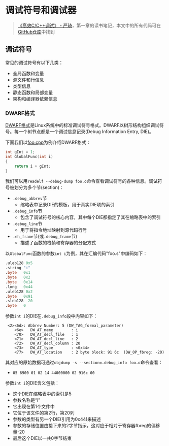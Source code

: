 # 调试符号和调试器

> [《高效C/C++调试》 - 严琦](http://www.tup.tsinghua.edu.cn/Wap/tsxqy.aspx?id=10204101)，第一章的读书笔记，本文中的所有代码可在[GitHub仓库](https://github.com/LittleBee1024/learning_book/tree/main/docs/booknotes/cpp_debug/01/code)中找到

## 调试符号

常见的调试符号有以下几类：

* 全局函数和变量
* 源文件和行信息
* 类型信息
* 静态函数和局部变量
* 架构和编译器依赖信息

### DWARF格式

[DWARF格式](https://dwarfstd.org/)是Linux系统中的标准调试符号格式。DWARF以树形结构组织调试符号。每一个树节点都是一个调试信息记录(Debug Information Entry, DIE)。

下面我们以[foo.cpp](https://github.com/LittleBee1024/learning_book/tree/main/docs/booknotes/cpp_debug/01/code/dwarf/foo.cpp)为例介绍DWARF格式：

```cpp linenums="1"
int gInt = 1;
int GlobalFunc(int i)
{
    return i + gInt;
}
```

我们可以用`readelf --debug-dump foo.o`命令查看调试符号的各种信息。调试符号被划分为多个节(section)：

* `.debug_abbrev`节
    * 缩略表中记录DIE的模板，用于真实DIE项的索引
* `.debug_info`节
    * 包含了调试符号的核心内容，其中每个DIE都指定了其在缩略表中的索引
* `.debug_line`节
    * 用于将指令地址映射到源代码行号
* `.eh_frame`节(或`.debug_frame`节)
    * 描述了函数的栈帧和寄存器的分配方式

以`GlobalFunc`函数的参数`int i`为例，其在汇编代码"foo.s"中编码如下：

```asm
.uleb128 0x5
.string	"i"
.byte	0x1
.byte	0x2
.byte	0x14
.long	0x44
.uleb128 0x2
.byte	0x91
.sleb128 -20
.byte	0
```

参数`int i`的DIE在`.debug_info`段中内容如下：
```
 <2><6d>: Abbrev Number: 5 (DW_TAG_formal_parameter)
    <6e>   DW_AT_name        : i
    <70>   DW_AT_decl_file   : 1
    <71>   DW_AT_decl_line   : 2
    <72>   DW_AT_decl_column : 20
    <73>   DW_AT_type        : <0x44>
    <77>   DW_AT_location    : 2 byte block: 91 6c 	(DW_OP_fbreg: -20)
```

其对应的原始数据可通过`objdump -s --section=.debug_info foo.o`命令查看：

* `05 6900 01 02 14 44000000 02 916c 00`

参数`int i`的DIE含义包括：

* 这个DIE在缩略表中的索引是5
* 参数名称是“i”
* 它出现在第1个文件中
* 它位于该文件的第2行，第20列
* 参数的类型有另一个DIE(引用为0x44)来描述
* 参数的存储位置由接下来的2字节指示，这对应于相对于寄存器fbreg的偏移量-20
* 最后这个DIE以一共0字节结束
